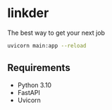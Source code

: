 # linkder

The best way to get your next job

```sh
uvicorn main:app --reload
```

## Requirements

- Python 3.10
- FastAPI
- Uvicorn
